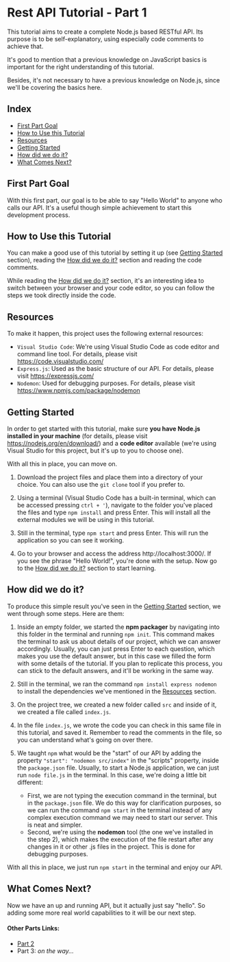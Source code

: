 # Rest API Tutorial - Part 1

This tutorial aims to create a complete Node.js based RESTful API. Its purpose is to be self-explanatory, using especially code comments to achieve that.

It's good to mention that a previous knowledge on JavaScript basics is important for the right understanding of this tutorial.

Besides, it's not necessary to have a previous knowledge on Node.js, since we'll be covering the basics here.

## Index

* [First Part Goal](#first-part-goal)
* [How to Use this Tutorial](#how-to-use-this-tutorial)
* [Resources](#resources)
* [Getting Started](#getting-started)
* [How did we do it?](#how-did-we-do-it)
* [What Comes Next?](#what-comes-next)

## First Part Goal

With this first part, our goal is to be able to say "Hello World" to anyone who calls our API. It's a useful though simple achievement to start this development process.

## How to Use this Tutorial

You can make a good use of this tutorial by setting it up (see [Getting Started](#getting-started) section), reading the [How did we do it?](#how-did-we-do-it) section and reading the code comments.

While reading the [How did we do it?](#how-did-we-do-it) section, it's an interesting idea to switch between your browser and your code editor, so you can follow the steps we took directly inside the code.

## Resources

To make it happen, this project uses the following external resources:

- `Visual Studio Code`: We're using Visual Studio Code as code editor and command line tool. For details, please visit https://code.visualstudio.com/
- `Express.js`: Used as the basic structure of our API. For details, please visit https://expressjs.com/
- `Nodemon`: Used for debugging purposes. For details, please visit https://www.npmjs.com/package/nodemon

## Getting Started

In order to get started with this tutorial, make sure **you have Node.js installed in your machine** (for details, please visit https://nodejs.org/en/download/) and a **code editor** available (we're using Visual Studio for this project, but it's up to you to choose one).

With all this in place, you can move on.

1. Download the project files and place them into a directory of your choice. You can also use the `git clone` tool if you prefer to.

2. Using a terminal (Visual Studio Code has a built-in terminal, which can be accessed pressing `ctrl + '`), navigate to the folder you've placed the files and type `npm install` and press Enter. This will install all the external modules we will be using in this tutorial.

3. Still in the terminal, type `npm start` and press Enter. This will run the application so you can see it working.

4. Go to your browser and access the address http://localhost:3000/. If you see the phrase "Hello World!", you're done with the setup. Now go to the [How did we do it?](#how-did-we-do-it) section to start learning.

## How did we do it?

To produce this simple result you've seen in the [Getting Started](#getting-started) section, we went through some steps. Here are them:

1. Inside an empty folder, we started the **npm packager** by navigating into this folder in the terminal and running `npm init`. This command makes the terminal to ask us about details of our project, which we can answer accordingly. Usually, you can just press Enter to each question, which makes you use the default answer, but in this case we filled the form with some details of the tutorial. If you plan to replicate this process, you can stick to the default answers, and it'll be working in the same way.

2. Still in the terminal, we ran the command `npm install express nodemon` to install the dependencies we've mentioned in the [Resources](#resources) section.

3. On the project tree, we created a new folder called `src` and inside of it, we created a file called `index.js`.

4. In the file `index.js`, we wrote the code you can check in this same file in this tutorial, and saved it. Remember to read the comments in the file, so you can understand what's going on over there.

5. We taught `npm` what would be the "start" of our API by adding the property `"start": "nodemon src/index"` in the "scripts" property, inside the `package.json` file. Usually, to start a Node.js application, we can just run `node file.js` in the terminal. In this case, we're doing a little bit different:
    - First, we are not typing the execution command in the terminal, but in the `package.json` file. We do this way for clarification purposes, so we can run the command `npm start` in the terminal instead of any complex execution command we may need to start our server. This is neat and simpler.
    - Second, we're using the **nodemon** tool (the one we've installed in the step 2), which makes the execution of the file restart after any changes in it or other .js files in the project. This is done for debugging purposes.

With all this in place, we just run `npm start` in the terminal and enjoy our API.

## What Comes Next?

Now we have an up and running API, but it actually just say "hello". So adding some more real world capabilities to it will be our next step.

#### Other Parts Links:
- [Part 2](https://github.com/lucas-gustavoc/rest-api-tutorial-step2)
- Part 3: *on the way...*
